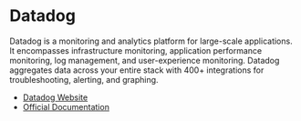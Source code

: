 # Datadog

Datadog is a monitoring and analytics platform for large-scale applications. It encompasses infrastructure monitoring, application performance monitoring, log management, and user-experience monitoring. Datadog aggregates data across your entire stack with 400+ integrations for troubleshooting, alerting, and graphing. 

- [Datadog Website](https://www.datadoghq.com/)
- [Official Documentation](https://docs.datadoghq.com/)
